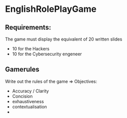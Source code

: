 # EnglishRolePlayGame

## Requirements:
The game must display the equivalent of 20 written slides
 - 10 for the Hackers
 - 10 for  the Cybersecurity engeneer

## Gamerules
Write out the rules of the game => Objectives:
- Accuracy / Clarity
- Concision
- exhaustiveness
- contextualisation
- 
